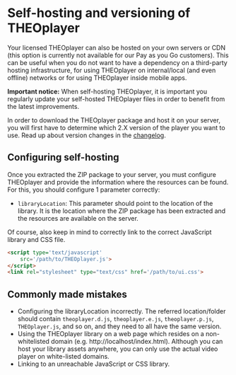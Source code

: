 # Self-hosting and versioning of THEOplayer

Your licensed THEOplayer can also be hosted on your own servers or CDN (this option is currently not available for our Pay as you Go customers). This can be useful when you do not want to have a dependency on a third-party hosting infrastructure, for using THEOplayer on internal/local (and even offline) networks or for using THEOplayer inside mobile apps.

**Important notice:**
When self-hosting THEOplayer, it is important you regularly update your self-hosted THEOplayer files in order to benefit from the latest improvements.

In order to download the THEOplayer package and host it on your server, you will first have to determine which 2.X version of the player you want to use. Read up about version changes in the [changelog](https://docs.portal.theoplayer.com/changelog.md).

## Configuring self-hosting

Once you extracted the ZIP package to your server, you must configure THEOplayer and provide the information where the resources can be found. For this, you should configure 1 parameter correctly:

- `libraryLocation`: This parameter should point to the location of the library. It is the location where the ZIP package has been extracted and the resources are available on the server.

Of course, also keep in mind to correctly link to the correct JavaScript library and CSS file.

```html
<script type='text/javascript'
    src='/path/to/THEOplayer.js'>
</script> 
<link rel="stylesheet" type="text/css" href='/path/to/ui.css'>
```

## Commonly made mistakes
- Configuring the libraryLocation incorrectly. The referred location/folder should contain `theoplayer.d.js`, `theoplayer.e.js`, `theoplayer.p.js`, `THEOplayer.js`, and so on, and they need to all have the same version.
- Using the THEOplayer library on a web page which resides on a non-whitelisted domain (e.g. http://localhost/index.html). Although you can host your library assets anywhere, you can only use the actual video player on white-listed domains.
- Linking to an unreachable JavaScript or CSS library.